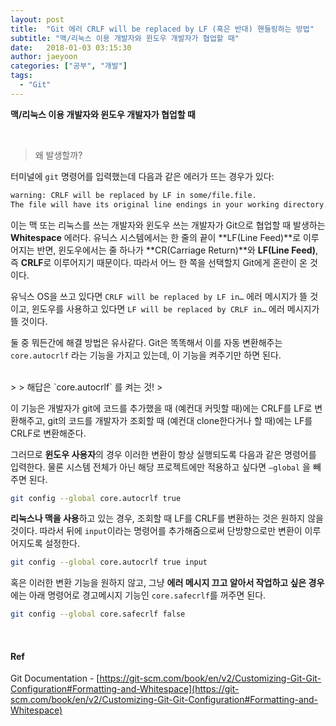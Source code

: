 ```yaml
---
layout: post
title:  "Git 에러 CRLF will be replaced by LF (혹은 반대) 핸들링하는 방법"
subtitle: "맥/리눅스 이용 개발자와 윈도우 개발자가 협업할 때"
date:   2018-01-03 03:15:30
author: jaeyoon
categories: ["공부", "개발"]
tags:
  - "Git"
---
```


**맥/리눅스 이용 개발자와 윈도우 개발자가 협업할 때**

<br>

> 왜 발생할까?



터미널에 `git` 명령어를 입력했는데 다음과 같은 에러가 뜨는 경우가 있다:

```bash
warning: CRLF will be replaced by LF in some/file.file.
The file will have its original line endings in your working directory.
```

이는 맥 또는 리눅스를 쓰는 개발자와 윈도우 쓰는 개발자가 Git으로 협업할 때 발생하는 **Whitespace** 에러다. 유닉스 시스템에서는 한 줄의 끝이 **LF(Line Feed)**로 이루어지는 반면, 윈도우에서는 줄 하나가 **CR(Carriage Return)**와 **LF(Line Feed)**, 즉 **CRLF**로 이루어지기 때문이다. 따라서 어느 한 쪽을 선택할지 Git에게 혼란이 온 것이다. 

유닉스 OS을 쓰고 있다면 `CRLF will be replaced by LF in…` 에러 메시지가 뜰 것이고,
윈도우를 사용하고 있다면 `LF will be replaced by CRLF in…` 에러 메시지가 뜰 것이다.

둘 중 뭐든간에 해결 방법은 유사같다. Git은 똑똑해서 이를 자동 변환해주는 `core.autocrlf` 라는 기능을 가지고 있는데, 이 기능을 켜주기만 하면 된다. 


<br>
>
>  해답은 `core.autocrlf` 를 켜는 것!
>



이 기능은 개발자가 git에 코드를 추가했을 때 (예컨대 커밋할 때)에는 CRLF를 LF로 변환해주고, git의 코드를 개발자가 조회할 때 (예컨대 clone한다거나 할 때)에는 LF를 CRLF로 변환해준다.

그러므로 **윈도우 사용자**의 경우 이러한 변환이 항상 실행되도록 다음과 같은 명령어를 입력한다. 물론 시스템 전체가 아닌 해당 프로젝트에만 적용하고 싶다면 `—global` 을 빼주면 된다.

```bash
git config --global core.autocrlf true
```

**리눅스나 맥을 사용**하고 있는 경우, 조회할 때 LF를 CRLF를 변환하는 것은 원하지 않을 것이다. 따라서 뒤에 `input`이라는 명령어를 추가해줌으로써 단방향으로만 변환이 이루어지도록 설정한다.

```bash
git config --global core.autocrlf true input
```

혹은 이러한 변환 기능을 원하지 않고, 그냥 **에러 메시지 끄고 알아서 작업하고 싶은 경우**에는 아래 명령어로 경고메시지 기능인 `core.safecrlf`를 꺼주면 된다.

```bash
git config --global core.safecrlf false
```

<br>

#### Ref

Git Documentation - [https://git-scm.com/book/en/v2/Customizing-Git-Git-Configuration#Formatting-and-Whitespace](https://git-scm.com/book/en/v2/Customizing-Git-Git-Configuration#Formatting-and-Whitespace)